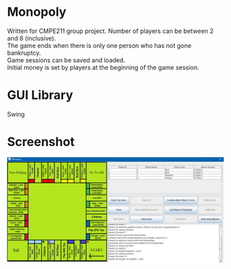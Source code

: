 # Monopoly
 Written for CMPE211 group project.
 Number of players can be between 2 and 8 (inclusive).  
 The game ends when there is only one person who has not gone bankruptcy.  
 Game sessions can be saved and loaded.  
 Initial money is set by players at the beginning of the game session.  

# GUI Library  
 Swing  

# Screenshot  
 ![Screenshot](https://raw.githubusercontent.com/ender-s/Monopoly/main/ss.jpg)
